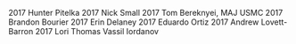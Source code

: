 2017 Hunter Pitelka
2017 Nick Small
2017 Tom Bereknyei, MAJ USMC 
2017 Brandon Bourier 
2017 Erin Delaney
2017 Eduardo Ortiz
2017 Andrew Lovett-Barron
2017 Lori Thomas
Vassil Iordanov 
